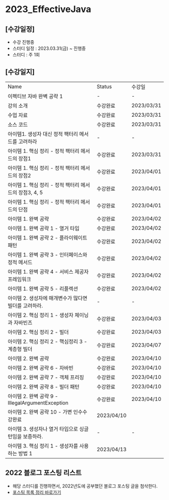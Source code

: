 # 2023_EffectiveJava

## [수강일정]
- 수강 진행중
- 스터디 일정 : 2023.03.31(금) ~ 진행중 
- 스터디 : 주 1회

## [수강일지]
| | | |
|-|-|-|
|Name|Status|수강일|
|이펙티브 자바 완벽 공략 1|-|-|
|강의 소개|수강완료|2023/03/31|
|수업 자료|수강완료|2023/03/31|
|소스 코드|수강완료|2023/03/31|
|아이템1. 생성자 대신 정적 팩터리 메서드를 고려하라|-|-|
|아이템 1. 핵심 정리 - 정적 팩터리 메서드의 장점1|수강완료|2023/03/31|
|아이템 1. 핵심 정리 - 정적 팩터리 메서드의 장점2|수강완료|2023/04/01|
|아이템 1. 핵심 정리 - 정적 팩터리 메서드의 장점3, 4, 5|수강완료|2023/04/01|
|아이템 1. 핵심 정리 - 정적 팩터리 메서드의 단점|수강완료|2023/04/01|
|아이템 1. 완벽 공략|수강완료|2023/04/02|
|아이템 1. 완벽 공략 1 - 열거 타입|수강완료|2023/04/02|
|아이템 1. 완벽 공략 2 - 플라이웨이트 패턴|수강완료|2023/04/02|
|아이템 1. 완벽 공략 3 - 인터페이스와 정적 메서드|수강완료|2023/04/02|
|아이템 1. 완벽 공략 4 - 서비스 제공자 프레임워크|수강완료|2023/04/02|
|아이템 1. 완벽 공략 5 - 리플렉션|수강완료|2023/04/02|
|아이템 2. 생성자에 매개변수가 많다면 빌더를 고려하라.|-|-|
|아이템 2. 핵심 정리 1 - 생성자 체이닝과 자바빈즈|수강완료|2023/04/03|
|아이템 2. 핵심 정리 2 - 빌더|수강완료|2023/04/03|
|아이템 2. 핵심 정리 2 - 핵심정리 3 - 계층형 빌더|수강완료|2023/04/07|
|아이템 2. 완벽 공략|수강완료|2023/04/10|
|아이템 2. 완벽 공략 6 - 자바빈|수강완료|2023/04/10|
|아이템 2. 완벽 공략 7 - 객체 프리징|수강완료|2023/04/10|
|아이템 2. 완벽 공략 8 - 빌더 패턴|수강완료|2023/04/10|
|아이템 2. 완벽 공략 9 - IllegalArgumentException|수강완료|2023/04/10|
|아이템 2. 완벽 공략 10 - 가변 인수수강완료|2023/04/10|
|아이템 3. 생성자나 열거 타입으로 싱글턴임을 보증하라.|-|-|
|아이템 3. 핵심 정리 1 - 생성자를 사용하는 방법 1|2023/04/13|

## 2022 블로그 포스팅 리스트
- 해당 스터디를 진행하면서, 2022년도에 공부했던 블로그 포스팅 글을 첨삭한다.
- [포스팅 목록 정리 바로가기](https://devfunny.tistory.com/865)

